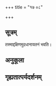 +++
title = "१७ ०८"

+++
## सूत्रम्
तस्माद्दक्षिणमुदधानायतनं भवति।
## अनुकूला

## गृह्यतात्पर्यदर्शनम्

